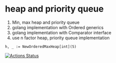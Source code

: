 # heap and priority queue

1. Min, max heap and priority queue
2. golang implementation with Ordered generics
3. golang implementation with Comparator interface
4. use n factor heap, priority queue implementation

```golang
h, _ := NewOrderedMaxHeap[int](5)
```

[![Actions Status](https://github.com/trezorg/heap/actions/workflows/go.yml/badge.svg)](https://github.com/trezorg/heap/actions)
